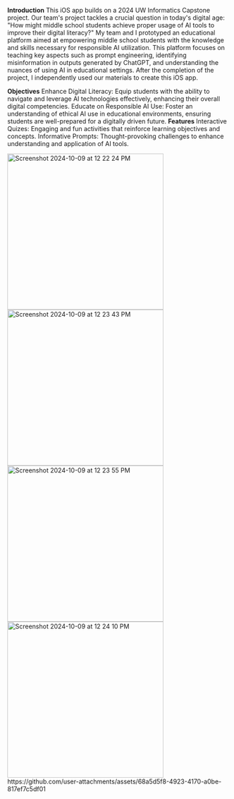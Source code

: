 **Introduction**
This iOS app builds on a 2024 UW Informatics Capstone project. Our team's project tackles a crucial question in today's digital age: "How might middle school students achieve proper usage of AI tools to improve their digital literacy?"
My team and I prototyped an educational platform aimed at empowering middle school students with the knowledge and skills necessary for responsible AI utilization. This platform focuses on teaching key aspects such as prompt engineering, identifying misinformation in outputs generated by ChatGPT, and understanding the nuances of using AI in educational settings. After the completion of the project, I independently used our materials to create this iOS app.

**Objectives**
Enhance Digital Literacy: Equip students with the ability to navigate and leverage AI technologies effectively, enhancing their overall digital competencies.
Educate on Responsible AI Use: Foster an understanding of ethical AI use in educational environments, ensuring students are well-prepared for a digitally driven future.
**Features**
Interactive Quizes: Engaging and fun activities that reinforce learning objectives and concepts.
Informative Prompts: Thought-provoking challenges to enhance understanding and application of AI tools.

<img width="354" alt="Screenshot 2024-10-09 at 12 22 24 PM" src="https://github.com/user-attachments/assets/d1db29c4-c3c4-4ce8-bfc0-c01490d2fa04">
<img width="354" alt="Screenshot 2024-10-09 at 12 23 43 PM" src="https://github.com/user-attachments/assets/8a459c1c-4e00-4590-a74e-cdd718849847">
<img width="354" alt="Screenshot 2024-10-09 at 12 23 55 PM" src="https://github.com/user-attachments/assets/c503cc66-567b-4409-ac61-fbd3fd705b5f">
<img width="354" alt="Screenshot 2024-10-09 at 12 24 10 PM" src="https://github.com/user-attachments/assets/fb22121b-b716-4f7b-8a9a-cf53cf798608">
https://github.com/user-attachments/assets/68a5d5f8-4923-4170-a0be-817ef7c5df01

